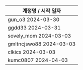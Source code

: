 | 계정명 / 시작 일자|
|--------|
| gun_o3 2024-03-30 |
| ggdd33 2024-03-31 |
| sovely_mom 2024-03-03 |
| gmltncjswo88 2024-03-03 |
| clkics 2024-03-03 |
| kumc0807 2024-04-03 |
